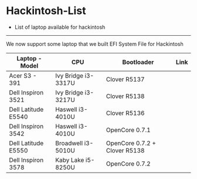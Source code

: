# Hackintosh-List
- List of laptop available for hackintosh 
---
We now support some laptop that we built EFI System File for Hackintosh

| Laptop - Model | CPU | Bootloader | Link |
| ------------- | ------------- | ------------- | ------------- |
| Acer S3 - 391 | Ivy Bridge i3-3317U | Clover R5137 |
| Dell Inspiron 3521 | Ivy Bridge i3-3217U | Clover R5138 |
| Dell Latitude E5540 | Haswell i3-4010U | Clover R5136 |
| Dell Inspiron 3542 | Haswell i3-4010U | OpenCore 0.7.1 |
| Dell Latitude E5550 | Broadwell i3-5010U | OpenCore 0.7.2 + Clover R5138 
| Dell Inspiron 3578 | Kaby Lake i5-8250U | OpenCore 0.7.2 |
